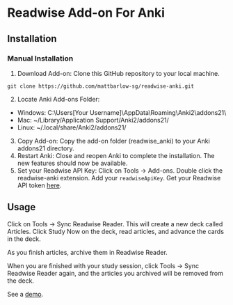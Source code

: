 # Readwise Add-on For Anki

## Installation
### Manual Installation
1. Download Add-on: Clone this GitHub repository to your local machine.
```
git clone https://github.com/mattbarlow-sg/readwise-anki.git
```
2. Locate Anki Add-ons Folder:
- Windows: C:\Users\[Your Username]\AppData\Roaming\Anki2\addons21\
- Mac: ~/Library/Application Support/Anki2/addons21/
- Linux: ~/.local/share/Anki2/addons21/
3. Copy Add-on: Copy the add-on folder (readwise_anki) to your Anki addons21 directory.
4. Restart Anki: Close and reopen Anki to complete the installation. The new features should now be available.
5. Set your Readwise API Key: Click on Tools -> Add-ons. Double click the readwise-anki extension. Add your `readwiseApiKey`. Get your Readwise API token [here](https://readwise.io/access_token).

## Usage
Click on Tools -> Sync Readwise Reader. This will create a new deck called Articles. Click Study Now on the deck, read articles, and advance the cards in the deck.

As you finish articles, archive them in Readwise Reader.

When you are finished with your study session, click Tools -> Sync Readwise Reader again, and the articles you archived will be removed from the deck.

See a [demo](https://www.loom.com/share/d3039f29a9d34542acb6c501f04da1af).
